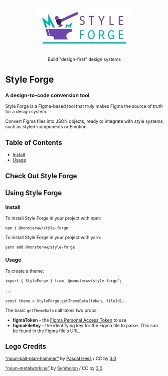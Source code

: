 <p align="center">
  <img src="./packages/web-interface/public/images/style-forge-logo.svg" width="300">
</p>
<p align="center">Build "design-first" design systems</p>

# Style Forge

### A design-to-code conversion tool

Style Forge is a Figma-based tool that truly makes Figma the source of truth for a design system.

Convert Figma files into JSON objects, ready to integrate with style systems such as styled-components or Emotion.

## Table of Contents

- [Install](#install)
- [Usage](#usage)

## Check Out Style Forge



## Using Style Forge

### Install

To install Style Forge in your project with npm:

```
npm i @monsterww/style-forge
```

To install Style Forge in your project with yarn:

```
yarn add @monsterww/style-forge
```

### Usage

To create a theme:

```
import { StyleForge } from '@monsterww/style-forge';

...

const theme = StyleForge.getThemeData(token, fileId);
```

The basic `getThemeData` call takes two props:

- **figmaToken** - the [Figma Personal Access Token](https://help.figma.com/hc/en-us/articles/8085703771159-Manage-personal-access-tokens) to use
- **figmaFileKey** - the identifying key for the Figma file to parse. This can be found in the Figma file's URL.

## Logo Credits

[“noun-ball-plan-hammer”](https://thenounproject.com/icon/ball-plan-hammer-3463748/) by [Pascal Hess](https://thenounproject.com/hess_pascal/) / CC by [3.0](https://creativecommons.org/licenses/by/3.0/us/legalcode)

[“noun-metalworking”](https://thenounproject.com/icon/metalworking-1561383/) by [Symbolon](https://thenounproject.com/symbolon/) / CC by [3.0](https://creativecommons.org/licenses/by/3.0/us/legalcode )
